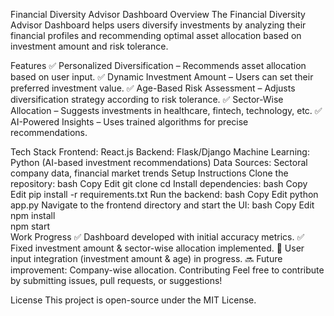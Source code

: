 Financial Diversity Advisor Dashboard
Overview
The Financial Diversity Advisor Dashboard helps users diversify investments by analyzing their financial profiles and recommending optimal asset allocation based on investment amount and risk tolerance.

Features
✅ Personalized Diversification – Recommends asset allocation based on user input.
✅ Dynamic Investment Amount – Users can set their preferred investment value.
✅ Age-Based Risk Assessment – Adjusts diversification strategy according to risk tolerance.
✅ Sector-Wise Allocation – Suggests investments in healthcare, fintech, technology, etc.
✅ AI-Powered Insights – Uses trained algorithms for precise recommendations.

Tech Stack
Frontend: React.js
Backend: Flask/Django
Machine Learning: Python (AI-based investment recommendations)
Data Sources: Sectoral company data, financial market trends
Setup Instructions
Clone the repository:
bash
Copy
Edit
git clone <repo-url>
cd <repo-name>
Install dependencies:
bash
Copy
Edit
pip install -r requirements.txt
Run the backend:
bash
Copy
Edit
python app.py
Navigate to the frontend directory and start the UI:
bash
Copy
Edit
npm install  
npm start  
Work Progress
✅ Dashboard developed with initial accuracy metrics.
✅ Fixed investment amount & sector-wise allocation implemented.
🚧 User input integration (investment amount & age) in progress.
🔜 Future improvement: Company-wise allocation.
Contributing
Feel free to contribute by submitting issues, pull requests, or suggestions!

License
This project is open-source under the MIT License.
